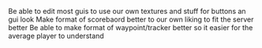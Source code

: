 Be able to edit most guis to use our own textures and stuff for buttons an gui look
Make format of scorebaord better to our own liking to fit the server better
Be able to make format of waypoint/tracker better so it easier for the average player to understand
